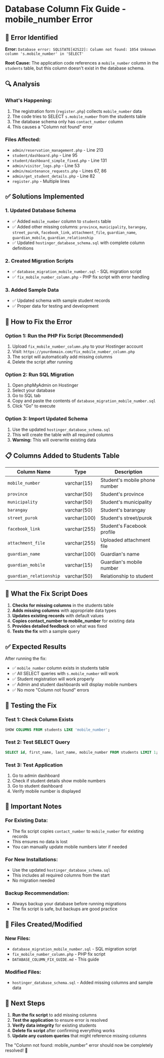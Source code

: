 # Database Column Fix Guide - mobile_number Error

## 🚨 **Error Identified**

**Error:** `Database error: SQLSTATE[42S22]: Column not found: 1054 Unknown column 's.mobile_number' in 'SELECT'`

**Root Cause:** The application code references a `mobile_number` column in the `students` table, but this column doesn't exist in the database schema.

## 🔍 **Analysis**

### What's Happening:
1. The registration form (`register.php`) collects `mobile_number` data
2. The code tries to SELECT `s.mobile_number` from the students table
3. The database schema only has `contact_number` column
4. This causes a "Column not found" error

### Files Affected:
- `admin/reservation_management.php` - Line 213
- `student/dashboard.php` - Line 95
- `student/dashboard_simple_fixed.php` - Line 131
- `admin/visitor_logs.php` - Line 53
- `admin/maintenance_requests.php` - Lines 67, 86
- `admin/get_student_details.php` - Line 82
- `register.php` - Multiple lines

## ✅ **Solutions Implemented**

### 1. **Updated Database Schema**
- ✅ Added `mobile_number` column to `students` table
- ✅ Added other missing columns: `province`, `municipality`, `barangay`, `street_purok`, `facebook_link`, `attachment_file`, `guardian_name`, `guardian_mobile`, `guardian_relationship`
- ✅ Updated `hostinger_database_schema.sql` with complete column definitions

### 2. **Created Migration Scripts**
- ✅ `database_migration_mobile_number.sql` - SQL migration script
- ✅ `fix_mobile_number_column.php` - PHP fix script with error handling

### 3. **Added Sample Data**
- ✅ Updated schema with sample student records
- ✅ Proper data for testing and development

## 🚀 **How to Fix the Error**

### Option 1: Run the PHP Fix Script (Recommended)
1. Upload `fix_mobile_number_column.php` to your Hostinger account
2. Visit: `https://yourdomain.com/fix_mobile_number_column.php`
3. The script will automatically add missing columns
4. Delete the script after running

### Option 2: Run SQL Migration
1. Open phpMyAdmin on Hostinger
2. Select your database
3. Go to SQL tab
4. Copy and paste the contents of `database_migration_mobile_number.sql`
5. Click "Go" to execute

### Option 3: Import Updated Schema
1. Use the updated `hostinger_database_schema.sql`
2. This will create the table with all required columns
3. **Warning:** This will overwrite existing data

## 📋 **Columns Added to Students Table**

| Column Name | Type | Description |
|-------------|------|-------------|
| `mobile_number` | varchar(15) | Student's mobile phone number |
| `province` | varchar(50) | Student's province |
| `municipality` | varchar(50) | Student's municipality |
| `barangay` | varchar(50) | Student's barangay |
| `street_purok` | varchar(100) | Student's street/purok |
| `facebook_link` | varchar(255) | Student's Facebook profile |
| `attachment_file` | varchar(255) | Uploaded attachment file |
| `guardian_name` | varchar(100) | Guardian's name |
| `guardian_mobile` | varchar(15) | Guardian's mobile number |
| `guardian_relationship` | varchar(50) | Relationship to student |

## 🔧 **What the Fix Script Does**

1. **Checks for missing columns** in the students table
2. **Adds missing columns** with appropriate data types
3. **Updates existing records** with default values
4. **Copies contact_number to mobile_number** for existing data
5. **Provides detailed feedback** on what was fixed
6. **Tests the fix** with a sample query

## ✅ **Expected Results**

After running the fix:
- ✅ `mobile_number` column exists in students table
- ✅ All SELECT queries with `s.mobile_number` will work
- ✅ Student registration will work properly
- ✅ Admin and student dashboards will display mobile numbers
- ✅ No more "Column not found" errors

## 🧪 **Testing the Fix**

### Test 1: Check Column Exists
```sql
SHOW COLUMNS FROM students LIKE 'mobile_number';
```

### Test 2: Test SELECT Query
```sql
SELECT id, first_name, last_name, mobile_number FROM students LIMIT 1;
```

### Test 3: Test Application
1. Go to admin dashboard
2. Check if student details show mobile numbers
3. Go to student dashboard
4. Verify mobile number is displayed

## 🚨 **Important Notes**

### For Existing Data:
- The fix script copies `contact_number` to `mobile_number` for existing records
- This ensures no data is lost
- You can manually update mobile numbers later if needed

### For New Installations:
- Use the updated `hostinger_database_schema.sql`
- This includes all required columns from the start
- No migration needed

### Backup Recommendation:
- Always backup your database before running migrations
- The fix script is safe, but backups are good practice

## 📁 **Files Created/Modified**

### New Files:
- `database_migration_mobile_number.sql` - SQL migration script
- `fix_mobile_number_column.php` - PHP fix script
- `DATABASE_COLUMN_FIX_GUIDE.md` - This guide

### Modified Files:
- `hostinger_database_schema.sql` - Added missing columns and sample data

## 🎯 **Next Steps**

1. **Run the fix script** to add missing columns
2. **Test the application** to ensure error is resolved
3. **Verify data integrity** for existing students
4. **Delete fix script** after confirming everything works
5. **Update any custom queries** that might reference missing columns

The "Column not found: mobile_number" error should now be completely resolved! 🎉
